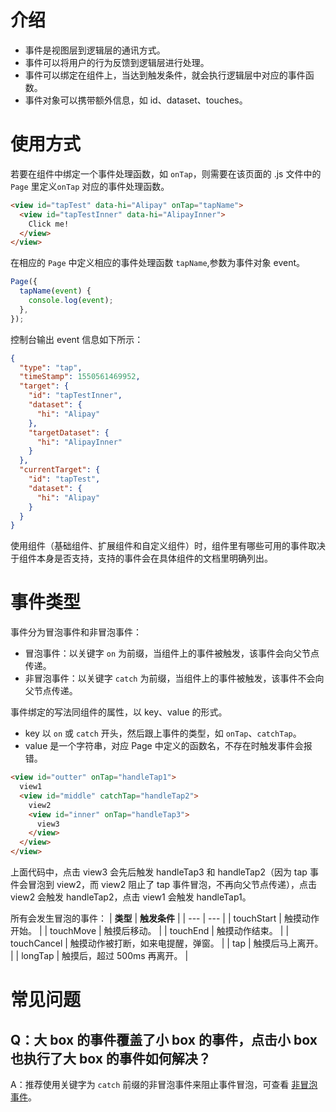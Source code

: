 # 介绍
- 事件是视图层到逻辑层的通讯方式。
- 事件可以将用户的行为反馈到逻辑层进行处理。
- 事件可以绑定在组件上，当达到触发条件，就会执行逻辑层中对应的事件函数。
- 事件对象可以携带额外信息，如 id、dataset、touches。

# 使用方式
若要在组件中绑定一个事件处理函数，如 `onTap`，则需要在该页面的 .js 文件中的 `Page` 里定义`onTap` 对应的事件处理函数。
```html
<view id="tapTest" data-hi="Alipay" onTap="tapName">
  <view id="tapTestInner" data-hi="AlipayInner">
    Click me! 
  </view>
</view>
```
在相应的 `Page` 中定义相应的事件处理函数 `tapName`,参数为事件对象 event。
```javascript
Page({
  tapName(event) {
    console.log(event);
  },
});
```
控制台输出 event 信息如下所示：
```json
{
  "type": "tap",
  "timeStamp": 1550561469952,
  "target": {
    "id": "tapTestInner",
    "dataset": {
      "hi": "Alipay"
    },
    "targetDataset": {
      "hi": "AlipayInner"
    }
  },
  "currentTarget": {
    "id": "tapTest",
    "dataset": {
      "hi": "Alipay"
    }
  }
}
```
使用组件（基础组件、扩展组件和自定义组件）时，组件里有哪些可用的事件取决于组件本身是否支持，支持的事件会在具体组件的文档里明确列出。

# 事件类型
事件分为冒泡事件和非冒泡事件：
- 冒泡事件：以关键字 `on` 为前缀，当组件上的事件被触发，该事件会向父节点传递。
- 非冒泡事件：以关键字 `catch` 为前缀，当组件上的事件被触发，该事件不会向父节点传递。

事件绑定的写法同组件的属性，以 key、value 的形式。
- key 以 `on` 或 `catch` 开头，然后跟上事件的类型，如 `onTap`、`catchTap`。
- value 是一个字符串，对应 Page 中定义的函数名，不存在时触发事件会报错。

```html
<view id="outter" onTap="handleTap1">
  view1
  <view id="middle" catchTap="handleTap2">
    view2
    <view id="inner" onTap="handleTap3">
      view3
    </view>
  </view>
</view>
```

上面代码中，点击 view3 会先后触发 handleTap3 和 handleTap2（因为 tap 事件会冒泡到 view2，而 view2 阻止了 tap 事件冒泡，不再向父节点传递），点击 view2 会触发 handleTap2，点击 view1 会触发 handleTap1。

所有会发生冒泡的事件：
| **类型** | **触发条件** |
| --- | --- |
| touchStart | 触摸动作开始。 |
| touchMove | 触摸后移动。 |
| touchEnd | 触摸动作结束。 |
| touchCancel | 触摸动作被打断，如来电提醒，弹窗。 |
| tap | 触摸后马上离开。 |
| longTap | 触摸后，超过 500ms 再离开。 |

# 常见问题
## Q：大 box 的事件覆盖了小 box 的事件，点击小 box 也执行了大 box 的事件如何解决？
A：推荐使用关键字为 `catch` 前缀的非冒泡事件来阻止事件冒泡，可查看 [非冒泡事件](https://opendocs.alipay.com/mini/framework/events#%E4%BA%8B%E4%BB%B6%E7%B1%BB%E5%9E%8B)。
